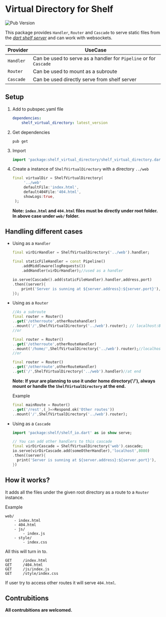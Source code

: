 # Virtual Directory for Shelf

![Pub Version](https://img.shields.io/pub/v/shelf_virtual_directory)

This package provides `Handler`, `Router` and `Cascade` to serve static files from the [*dart shelf server*](https://pub.dev/packages/shelf) and can work with websockets.

| Provider  | UseCase                                                           |
| --------- | ----------------------------------------------------------------- |
| `Handler` | Can be used to serve as a handler for `Pipeline` or for `Cascade` |
| `Router`  | Can be used to mount as a subroute                                |
| `Cascade` | Can be used directly serve from shelf server                      |


## Setup


1) Add to pubspec.yaml file

    ```yaml
    dependencies:
        shelf_virtual_directory: latest_version
    ```
2) Get dependencies
   
    ```shell
    pub get
    ```
3) Import

   ```dart
   import 'package:shelf_virtual_directory/shelf_virtual_directory.dart';
   ``` 
4) Create a instance of `ShelfVirtualDirectory` with a directory `../web`

   ```dart
   final virtualDir = ShelfVirtualDirectory(
        '../web'
        defaultFile:'index.html',
        default404File:'404.html',
        showLogs:true,
    );
   ```
   **Note: `index.html` and `404.html` files must be directly under root folder. In above case under `web/` folder.**

## Handling different cases

- Using as a `Handler`

    ```dart
    final virDirHandler = ShelfVirtualDirectory('../web').handler;

    final staticFileHandler = const Pipeline()
        .addMiddleware(logRequests())
        .addHandler(virDirHandler);//used as a handler

    io.serve(Cascade().add(staticFileHandler).handler,address,port)
    .then((server){
        print('Server is sunning at ${server.address}:${server.port}'),
    });
    ```

- Using as a `Router`

    ```dart
    //As a subroute
    final router = Router()
    ..get('/otherroute',otherRoutehandler)
    ..mount('/',ShelfVirtualDirectory('../web').router); // localhost:8080/
    //or

    final router = Router()
    ..get('/otherroute',otherRouteHandler)
    ..mount('/home/',ShelfVirtualDirectory('../web').router);//localhost:8080/home/
    //or

    final router = Router()
    ..get('/otherroute',otherRouteHandler)
    ..get('/',ShelfVirtualDirectory('../web').handler)//at end
    ```
    **Note: If your are planning to use it under home directory('/'), always mount or handle the `ShelfVirtualDirectory` at the end.**

    Example
    ```dart
    final mainRoute = Router()
    ..get('/rest',(_)=>Respond.ok('Other routes'))
    ..mount('/',ShelfVirtualDirectory('../web').router);
    ```

- Using as a `Cascade`
    ```dart
    import 'package:shelf/shelf_io.dart' as io show serve;

    // You can add other handlers to this cascade
    final virDirCascade = ShelfVirtualDirectory('web').cascade;
    io.serve(virDirCascade.add(someOtherHandler),'localhost',8080)
    .then((server){
      print('Server is sunning at ${server.address}:${server.port}'),
    })
    ```
    

## How it works?

It adds all the files under the given root directory as a route to a `Router` instance.


Example
```
web/
    - index.html
    - 404.html
    - js/
        - index.js
    - style/
        - index.css
```
All this will turn in to.

```
GET     /index.html
GET     /404.html
GET     /js/index.js
GET     /style/index.css
```
 If user try to access other routes it will serve `404.html`.


## Contrubitions

**All contrubitions are welcomed.**

